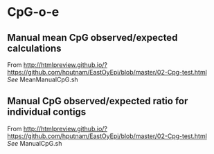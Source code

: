 # CpG-o-e

## Manual mean CpG observed/expected calculations
From http://htmlpreview.github.io/?https://github.com/hputnam/EastOyEpi/blob/master/02-Cpg-test.html  
_See_ MeanManualCpG.sh

## Manual CpG observed/expected ratio for individual contigs
From http://htmlpreview.github.io/?https://github.com/hputnam/EastOyEpi/blob/master/02-Cpg-test.html  
_See_ ManualCpG.sh
